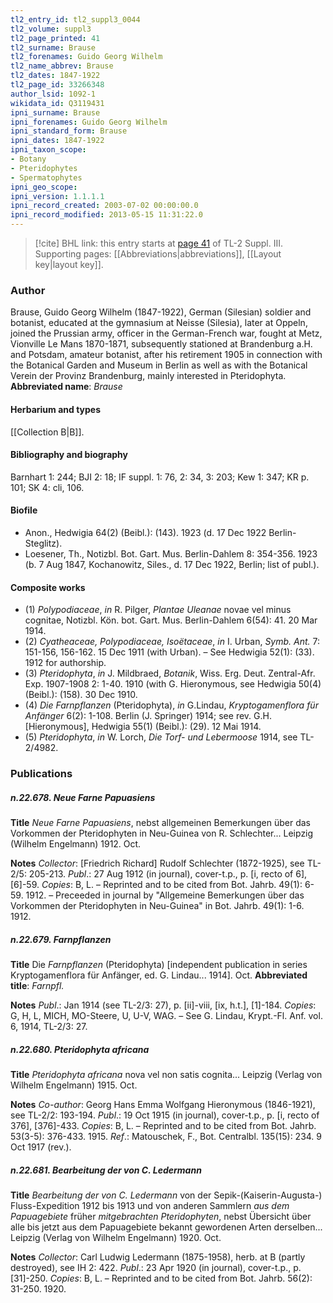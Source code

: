 ```yaml
---
tl2_entry_id: tl2_suppl3_0044
tl2_volume: suppl3
tl2_page_printed: 41
tl2_surname: Brause
tl2_forenames: Guido Georg Wilhelm
tl2_name_abbrev: Brause
tl2_dates: 1847-1922
tl2_page_id: 33266348
author_lsid: 1092-1
wikidata_id: Q3119431
ipni_surname: Brause
ipni_forenames: Guido Georg Wilhelm
ipni_standard_form: Brause
ipni_dates: 1847-1922
ipni_taxon_scope: 
- Botany
- Pteridophytes
- Spermatophytes
ipni_geo_scope: 
ipni_version: 1.1.1.1
ipni_record_created: 2003-07-02 00:00:00.0
ipni_record_modified: 2013-05-15 11:31:22.0
---
```



> [!cite] BHL link: this entry starts at [page 41](https://www.biodiversitylibrary.org/page/33266348) of TL-2 Suppl. III.
> Supporting pages: [[Abbreviations|abbreviations]], [[Layout key|layout key]].

### Author

Brause, Guido Georg Wilhelm (1847-1922), German (Silesian) soldier and botanist, educated at the gymnasium at Neisse (Silesia), later at Oppeln, joined the Prussian army, officer in the German-French war, fought at Metz, Vionville Le Mans 1870-1871, subsequently stationed at Brandenburg a.H. and Potsdam, amateur botanist, after his retirement 1905 in connection with the Botanical Garden and Museum in Berlin as well as with the Botanical Verein der Provinz Brandenburg, mainly interested in Pteridophyta. 
**Abbreviated name**: *Brause*

#### Herbarium and types

[[Collection B|B]].

#### Bibliography and biography

Barnhart 1: 244; BJI 2: 18; IF suppl. 1: 76, 2: 34, 3: 203; Kew 1: 347; KR p. 101; SK 4: cli, 106.

#### Biofile

- Anon., Hedwigia 64(2) (Beibl.): (143). 1923 (d. 17 Dec 1922 Berlin-Steglitz).
- Loesener, Th., Notizbl. Bot. Gart. Mus. Berlin-Dahlem 8: 354-356. 1923 (b. 7 Aug 1847, Kochanowitz, Siles., d. 17 Dec 1922, Berlin; list of publ.).

#### Composite works

- (1) *Polypodiaceae*, *in* R. Pilger, *Plantae Uleanae* novae vel minus cognitae, Notizbl. Kön. bot. Gart. Mus. Berlin-Dahlem 6(54): 41. 20 Mar 1914.
- (2) *Cyatheaceae, Polypodiaceae, Isoëtaceae*, *in* I. Urban, *Symb. Ant.* 7: 151-156, 156-162. 15 Dec 1911 (with Urban). – See Hedwigia 52(1): (33). 1912 for authorship.
- (3) *Pteridophyta*, *in* J. Mildbraed, *Botanik*, Wiss. Erg. Deut. Zentral-Afr. Exp. 1907-1908 2: 1-40. 1910 (with G. Hieronymous, see Hedwigia 50(4) (Beibl.): (158). 30 Dec 1910.
- (4) *Die Farnpflanzen* (Pteridophyta), *in* G.Lindau, *Kryptogamenflora für Anfänger* 6(2): 1-108. Berlin (J. Springer) 1914; see rev. G.H. \[Hieronymous\], Hedwigia 55(1) (Beibl.): (29). 12 Mai 1914.
- (5) *Pteridophyta*, *in* W. Lorch, *Die Torf- und Lebermoose* 1914, see TL-2/4982.

### Publications

##### n.22.678. Neue Farne Papuasiens

**Title**
*Neue Farne Papuasiens*, nebst allgemeinen Bemerkungen über das Vorkommen der Pteridophyten in Neu-Guinea von R. Schlechter... Leipzig (Wilhelm Engelmann) 1912. Oct.

**Notes**
*Collector*: \[Friedrich Richard\] Rudolf Schlechter (1872-1925), see TL-2/5: 205-213.
*Publ*.: 27 Aug 1912 (in journal), cover-t.p., p. \[i, recto of 6\], \[6\]-59. *Copies*: B, L. – Reprinted and to be cited from Bot. Jahrb. 49(1): 6-59. 1912. – Preceeded in journal by "Allgemeine Bemerkungen über das Vorkommen der Pteridophyten in Neu-Guinea" in Bot. Jahrb. 49(1): 1-6. 1912.

##### n.22.679. Farnpflanzen

**Title**
Die *Farnpflanzen* (Pteridophyta) \[independent publication in series Kryptogamenflora für Anfänger, ed. G. Lindau... 1914\]. Oct.
**Abbreviated title**: *Farnpfl.*

**Notes**
*Publ*.: Jan 1914 (see TL-2/3: 27), p. \[ii\]-viii, \[ix, h.t.\], \[1\]-184. *Copies*: G, H, L, MICH, MO-Steere, U, U-V, WAG. – See G. Lindau, Krypt.-Fl. Anf. vol. 6, 1914, TL-2/3: 27.

##### n.22.680. Pteridophyta africana

**Title**
*Pteridophyta africana* nova vel non satis cognita... Leipzig (Verlag von Wilhelm Engelmann) 1915. Oct.

**Notes**
*Co-author*: Georg Hans Emma Wolfgang Hieronymous (1846-1921), see TL-2/2: 193-194.
*Publ*.: 19 Oct 1915 (in journal), cover-t.p., p. \[i, recto of 376\], \[376\]-433. *Copies*: B, L. – Reprinted and to be cited from Bot. Jahrb. 53(3-5): 376-433. 1915.
*Ref*.: Matouschek, F., Bot. Centralbl. 135(15): 234. 9 Oct 1917 (rev.).

##### n.22.681. Bearbeitung der von C. Ledermann

**Title**
*Bearbeitung der von C. Ledermann* von der Sepik-(Kaiserin-Augusta-) Fluss-Expedition 1912 bis 1913 und von anderen Sammlern *aus dem Papuagebiete* früher *mitgebrachten Pteridophyten*, nebst Übersicht über alle bis jetzt aus dem Papuagebiete bekannt gewordenen Arten derselben... Leipzig (Verlag von Wilhelm Engelmann) 1920. Oct.

**Notes**
*Collector*: Carl Ludwig Ledermann (1875-1958), herb. at B (partly destroyed), see IH 2: 422.
*Publ*.: 23 Apr 1920 (in journal), cover-t.p., p. \[31\]-250. *Copies*: B, L. – Reprinted and to be cited from Bot. Jahrb. 56(2): 31-250. 1920.

